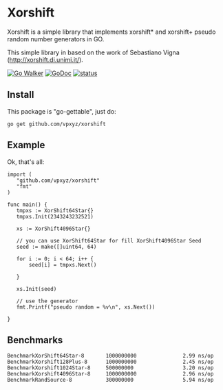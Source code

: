 # Xorshift

Xorshift is a simple library that implements xorshift* and xorshift+ pseudo random number generators in GO.

This simple library in based on the work of Sebastiano Vigna (http://xorshift.di.unimi.it/).

[![Go Walker](https://img.shields.io/badge/Go%20Walker-API%20Documentation-green.svg?style=flat)](https://gowalker.org/github.com//vpxyz/xorshift)
[![GoDoc](https://godoc.org/github.com/vpxyz/xorshift?status.svg)](https://godoc.org/github.com/vpxyz/xorshift)
[![status](https://sourcegraph.com/api/repos/github.com/vpxyz/xorshift/.badges/status.svg)](https://sourcegraph.com/github.com/vpxyz/xorshift)

## Install

This package is "go-gettable", just do:

    go get github.com/vpxyz/xorshift

## Example

Ok, that's all:

    import (
       "github.com/vpxyz/xorshift"
       "fmt"
    )

    func main() {
   	   tmpxs := XorShift64Star{}
   	   tmpxs.Init(2343243232521)

       xs := XorShift4096Star{}

       // you can use XorShift64Star for fill XorShift4096Star Seed
       seed := make([]uint64, 64)

	   for i := 0; i < 64; i++ {
	       seed[i] = tmpxs.Next()

       }

       xs.Init(seed)
       
       // use the generator
       fmt.Printf("pseudo random = %v\n", xs.Next())
       
    }


## Benchmarks

    BenchmarkXorShift64Star-8       1000000000               2.99 ns/op
    BenchmarkXorshift128Plus-8      1000000000               2.45 ns/op
    BenchmarkXorshift1024Star-8     500000000                3.20 ns/op
    BenchmarkXorshift4096Star-8     1000000000               2.96 ns/op
    BenchmarkRandSource-8           300000000                5.94 ns/op



